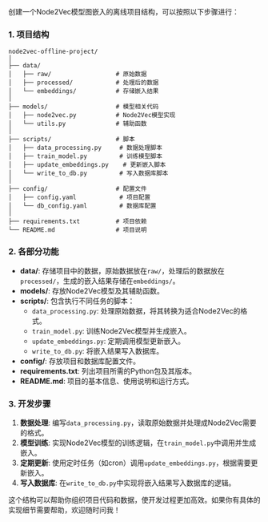 创建一个Node2Vec模型图嵌入的离线项目结构，可以按照以下步骤进行：

### 1. 项目结构

```plaintext
node2vec-offline-project/
│
├── data/
│   ├── raw/                  # 原始数据
│   ├── processed/            # 处理后的数据
│   └── embeddings/           # 存储嵌入结果
│
├── models/                   # 模型相关代码
│   ├── node2vec.py           # Node2Vec模型实现
│   └── utils.py              # 辅助函数
│
├── scripts/                  # 脚本
│   ├── data_processing.py     # 数据处理脚本
│   ├── train_model.py         # 训练模型脚本
│   ├── update_embeddings.py    # 更新嵌入脚本
│   └── write_to_db.py         # 写入数据库脚本
│
├── config/                   # 配置文件
│   ├── config.yaml            # 项目配置
│   └── db_config.yaml         # 数据库配置
│
├── requirements.txt          # 项目依赖
└── README.md                 # 项目说明
```

### 2. 各部分功能

- **data/**: 存储项目中的数据，原始数据放在`raw/`，处理后的数据放在`processed/`，生成的嵌入结果存储在`embeddings/`。
- **models/**: 存放Node2Vec模型及其辅助函数。
- **scripts/**: 包含执行不同任务的脚本：
  - `data_processing.py`: 处理原始数据，将其转换为适合Node2Vec的格式。
  - `train_model.py`: 训练Node2Vec模型并生成嵌入。
  - `update_embeddings.py`: 定期调用模型更新嵌入。
  - `write_to_db.py`: 将嵌入结果写入数据库。
- **config/**: 存放项目和数据库配置文件。
- **requirements.txt**: 列出项目所需的Python包及其版本。
- **README.md**: 项目的基本信息、使用说明和运行方式。

### 3. 开发步骤

1. **数据处理**: 编写`data_processing.py`，读取原始数据并处理成Node2Vec需要的格式。
2. **模型训练**: 实现Node2Vec模型的训练逻辑，在`train_model.py`中调用并生成嵌入。
3. **定期更新**: 使用定时任务（如cron）调用`update_embeddings.py`，根据需要更新嵌入。
4. **写入数据库**: 在`write_to_db.py`中实现将嵌入结果写入数据库的逻辑。

这个结构可以帮助你组织项目代码和数据，使开发过程更加高效。如果你有具体的实现细节需要帮助，欢迎随时问我！